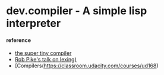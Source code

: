 # dev.compiler - A simple lisp interpreter 


#### reference  
* [the super tiny compiler](https://github.com/jamiebuilds/the-super-tiny-compiler)
* [Rob Pike's talk on lexing)](https://www.youtube.com/watch?v=HxaD_trXwRE)
* [Compilers(https://classroom.udacity.com/courses/ud168)
